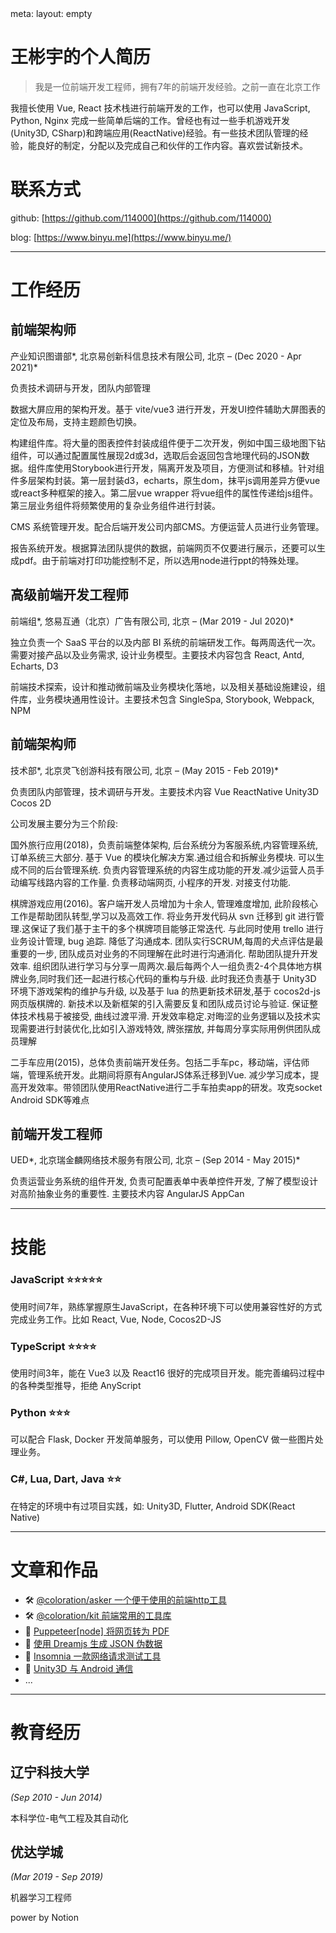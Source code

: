 <route lang="yaml">
meta:
  layout: empty
  
</route>

# 王彬宇的个人简历

> 我是一位前端开发工程师，拥有7年的前端开发经验。之前一直在北京工作

我擅长使用 Vue, React 技术栈进行前端开发的工作，也可以使用 JavaScript, Python, Nginx 完成一些简单后端的工作。曾经也有过一些手机游戏开发(Unity3D, CSharp)和跨端应用(ReactNative)经验。有一些技术团队管理的经验，能良好的制定，分配以及完成自己和伙伴的工作内容。喜欢尝试新技术。
> 


# 联系方式

github:  [https://github.com/114000](https://github.com/114000)

blog: [https://www.binyu.me](https://www.binyu.me/)

---

# 工作经历

## **前端架构师**

产业知识图谱部*, 北京易创新科信息技术有限公司, 北京 – (Dec 2020 - Apr 2021)*

负责技术调研与开发，团队内部管理

数据大屏应用的架构开发。基于 vite/vue3 进行开发，开发UI控件辅助大屏图表的定位及布局，支持主题颜色切换。

构建组件库。将大量的图表控件封装成组件便于二次开发，例如中国三级地图下钻组件，可以通过配置属性展现2d或3d，选取后会返回包含地理代码的JSON数据。组件库使用Storybook进行开发，隔离开发及项目，方便测试和移植。针对组件多层架构封装。第一层封装d3，echarts，原生dom，抹平js调用差异方便vue或react多种框架的接入。第二层vue wrapper 将vue组件的属性传递给js组件。第三层业务组件将频繁使用的复杂业务组件进行封装。

CMS 系统管理开发。配合后端开发公司内部CMS。方便运营人员进行业务管理。

报告系统开发。根据算法团队提供的数据，前端网页不仅要进行展示，还要可以生成pdf。由于前端对打印功能控制不足，所以选用node进行ppt的特殊处理。

## 高级前端开发工程师

前端组*, 悠易互通（北京）广告有限公司, 北京 – (Mar 2019 - Jul 2020)*

独⽴负责⼀个 SaaS 平台的以及内部 BI 系统的前端研发⼯作。每两周迭代一次。需要对接产品以及业务需求, 设计业务模型。主要技术内容包含 React, Antd, Echarts, D3

前端技术探索，设计和推动微前端及业务模块化落地，以及相关基础设施建设，组件库，业务模块通⽤性设计。主要技术包含 SingleSpa, Storybook, Webpack, NPM

## 前端架构师

技术部*, 北京灵⻜创游科技有限公司, 北京 – (May 2015 - Feb 2019)*

负责团队内部管理，技术调研与开发。主要技术内容 Vue ReactNative Unity3D Cocos 2D

公司发展主要分为三个阶段:

国外旅⾏应用(2018)，负责前端整体架构, 后台系统分为客服系统,内容管理系统,订单系统三⼤部分. 基于 Vue 的模块化解决⽅案.通过组合和拆解业务模块. 可以⽣成不同的后台管理系统. 负责内容管理系统的内容⽣成功能的开发.减少运营⼈员⼿动编写线路内容的⼯作量. 负责移动端⽹⻚, ⼩程序的开发. 对接⽀付功能.

棋牌游戏应用(2016)。客户端开发⼈员增加为⼗余⼈, 管理难度增加, 此阶段核⼼⼯作是帮助团队转型,学习以及⾼效⼯作. 将业务开发代码从 svn 迁移到 git 进⾏管理.这保证了我们基于主⼲的多个棋牌项⽬能够正常迭代. 与此同时使⽤ trello 进⾏业务设计管理, bug 追踪. 降低了沟通成本. 团队实⾏SCRUM,每周的⽝点评估是最重要的⼀步, 团队成员对业务的不同理解在此时进⾏沟通消化. 帮助团队提升开发效率. 组织团队进⾏学习与分享⼀周两次.最后每两个⼈⼀组负责2-4个具体地⽅棋牌业务,同时我们还⼀起进⾏核⼼代码的重构与升级. 此时我还负责基于 Unity3D 环境下游戏架构的维护与升级,  以及基于 lua 的热更新技术研发,基于 cocos2d-js ⽹⻚版棋牌的. 新技术以及新框架的引⼊需要反复和团队成员讨论与验证. 保证整体技术栈易于被接受, 曲线过渡平滑. 开发效率稳定.对晦涩的业务逻辑以及技术实现需要进⾏封装优化,⽐如引⼊游戏特效, 牌张摆放, 并每周分享实际⽤例供团队成员理解

⼆⼿⻋应用(2015)，总体负责前端开发任务。包括⼆⼿⻋pc，移动端，评估师端，管理系统开发。此期间将原有AngularJS体系迁移到Vue. 减少学习成本，提⾼开发效率。带领团队使⽤ReactNative进⾏⼆⼿⻋拍卖app的研发。攻克socket Android SDK等难点

## **前端开发工程师**

UED*, 北京瑞金麟网络技术服务有限公司, 北京 – (Sep 2014 - May 2015)*

负责运营业务系统的组件开发, 负责可配置表单中表单控件开发, 了解了模型设计对⾼阶抽象业务的重要性. 主要技术内容 AngularJS AppCan

---

# 技能

### JavaScript ⭐️⭐️⭐️⭐️⭐️

使用时间7年，熟练掌握原生JavaScript，在各种环境下可以使用兼容性好的方式完成业务工作。比如 React, Vue, Node, Cocos2D-JS

### TypeScript ⭐️⭐️⭐️⭐️

使用时间3年，能在 Vue3 以及 React16 很好的完成项目开发。能完善编码过程中的各种类型推导，拒绝 AnyScript

### Python ⭐️⭐️⭐️

可以配合 Flask, Docker 开发简单服务，可以使用 Pillow, OpenCV 做一些图片处理业务。

### C#, Lua, Dart, Java ⭐️⭐️

在特定的环境中有过项目实践，如: Unity3D, Flutter, Android SDK(React Native)

---

# 文章和作品

- 🛠️ [@coloration/asker 一个便于使用的前端http工具](https://www.binyu.me/coloration/asker)
- 🛠️ [@coloration/kit 前端常用的工具库](https://www.binyu.me/coloration/kit)
- 📄 [Puppeteer[node] 将网页转为 PDF](https://www.jianshu.com/p/0b9ca626c0d3)
- 📄 [使用 Dreamjs 生成 JSON 伪数据](https://www.jianshu.com/p/38c2bc7f0343)
- 📄 [Insomnia 一款网络请求测试工具](https://www.jianshu.com/p/89804e9aa8f6)
- 📄 [Unity3D 与 Android 通信](https://www.jianshu.com/p/ef6bea059121)
- ...

---

# 教育经历

## 辽宁科技大学

*(Sep 2010 - Jun 2014)*

本科学位-电气工程及其自动化

## 优达学城

*(Mar 2019 - Sep 2019)*

机器学习工程师


power by Notion